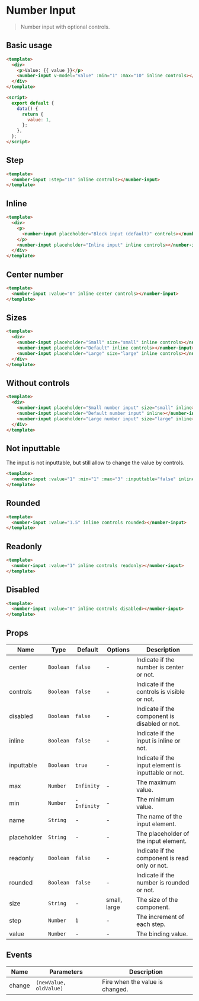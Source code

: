 # Number Input

> Number input with optional controls.

## Basic usage

```html
<template>
  <div>
    <p>Value: {{ value }}</p>
    <number-input v-model="value" :min="1" :max="10" inline controls></number-input>
  </div>
</template>

<script>
  export default {
    data() {
      return {
        value: 1,
      };
    },
  };
</script>
```

## Step

```html
<template>
  <number-input :step="10" inline controls></number-input>
</template>
```

## Inline

```html
<template>
  <div>
    <p>
      <number-input placeholder="Block input (default)" controls></number-input>
    </p>
    <number-input placeholder="Inline input" inline controls></number-input>
  </div>
</template>
```

## Center number

```html
<template>
  <number-input :value="0" inline center controls></number-input>
</template>
```

## Sizes

```html
<template>
  <div>
    <number-input placeholder="Small" size="small" inline controls></number-input>
    <number-input placeholder="Default" inline controls></number-input>
    <number-input placeholder="Large" size="large" inline controls></number-input>
  </div>
</template>
```

## Without controls

```html
<template>
  <div>
    <number-input placeholder="Small number input" size="small" inline></number-input>
    <number-input placeholder="Default number input" inline></number-input>
    <number-input placeholder="Large number input" size="large" inline></number-input>
  </div>
</template>
```

## Not inputtable

The input is not inputtable, but still allow to change the value by controls.

```html
<template>
  <number-input :value="1" :min="1" :max="3" :inputtable="false" inline controls></number-input>
</template>
```

## Rounded

```html
<template>
  <number-input :value="1.5" inline controls rounded></number-input>
</template>
```

## Readonly

```html
<template>
  <number-input :value="1" inline controls readonly></number-input>
</template>
```

## Disabled

```html
<template>
  <number-input :value="0" inline controls disabled></number-input>
</template>
```

## Props

| Name | Type | Default | Options | Description |
| --- | --- | --- | --- | --- |
| center | `Boolean` | `false` | - | Indicate if the number is center or not. |
| controls | `Boolean` | `false` | - | Indicate if the controls is visible or not. |
| disabled | `Boolean` | `false` | - | Indicate if the component is disabled or not. |
| inline | `Boolean` | `false` | - | Indicate if the input is inline or not. |
| inputtable | `Boolean` | `true` | - | Indicate if the input element is inputtable or not. |
| max | `Number` | `Infinity` | - | The maximum value. |
| min | `Number` | `-Infinity` | - | The minimum value. |
| name | `String` | - | - | The name of the input element. |
| placeholder | `String` | - | - | The placeholder of the input element. |
| readonly | `Boolean` | `false` | - | Indicate if the component is read only or not. |
| rounded | `Boolean` | `false` | - | Indicate if the number is rounded or not. |
| size | `String` | - | small, large | The size of the component. |
| step | `Number` | `1` | - | The increment of each step. |
| value | `Number` | - | - | The binding value. |

## Events

| Name | Parameters | Description |
| --- | --- | --- |
| change | `(newValue, oldValue)` | Fire when the value is changed. |
